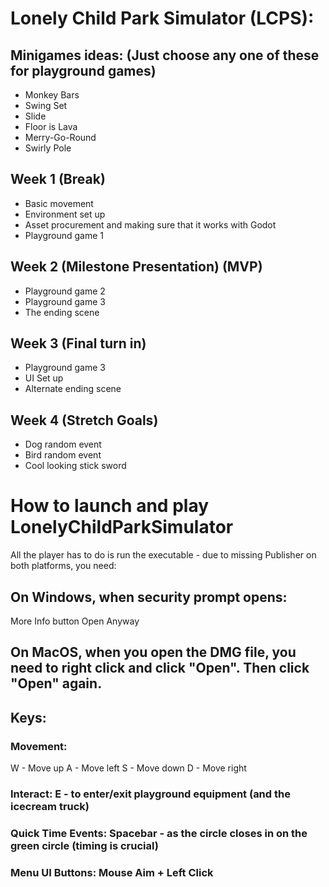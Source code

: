 # Lonely Child Park Simulator (LCPS): 
## Minigames ideas: (Just choose any one of these for playground games)
- Monkey Bars
- Swing Set
- Slide
- Floor is Lava
- Merry-Go-Round
- Swirly Pole

## Week 1 (Break)
- Basic movement 
- Environment set up 
- Asset procurement and making sure that it works with Godot
- Playground game 1 

## Week 2 (Milestone Presentation) (MVP)
- Playground game 2 
- Playground game 3 
- The ending scene 

## Week 3 (Final turn in)
- Playground game 3
- UI Set up
- Alternate ending scene

## Week 4 (Stretch Goals)
- Dog random event
- Bird random event
- Cool looking stick sword

# How to launch and play LonelyChildParkSimulator
All the player has to do is run the executable - due to missing Publisher on both platforms, you need:

## On Windows, when security prompt opens:
   More Info button
   Open Anyway
## On MacOS, when you open the DMG file, you need to right click and click "Open". Then click "Open" again.

## Keys:
### Movement:
   W - Move up
	 A - Move left
	 S - Move down
	 D - Move right

### Interact: E - to enter/exit playground equipment (and the icecream truck)

### Quick Time Events: Spacebar - as the circle closes in on the green circle (timing is crucial)

### Menu UI Buttons: Mouse Aim + Left Click

